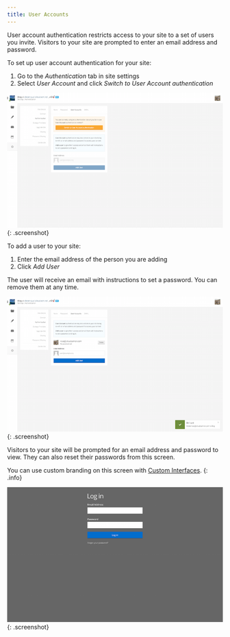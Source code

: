 ```yaml
---
title: User Accounts
---
```


User account authentication restricts access to your site to a set of users you invite.
Visitors to your site are prompted to enter an email address and password.

To set up user account authentication for your site:

1. Go to the *Authentication* tab in site settings
2. Select *User Account* and click *Switch to User Account authentication*

![User account authentication](/img/authentication/accounts.png){: .screenshot}

To add a user to your site:

1. Enter the email address of the person you are adding
2. Click *Add User*

The user will receive an email with instructions to set a password. You can remove them at any time.

![Adding a user account](/img/authentication/accounts-added.png){: .screenshot}

Visitors to your site will be prompted for an email address and password to view. They can also reset their passwords from this screen.

You can use custom branding on this screen with [Custom Interfaces](/authentication/custom-interfaces).
{: .info}

![User account login](/img/authentication/accounts-login.png){: .screenshot}
